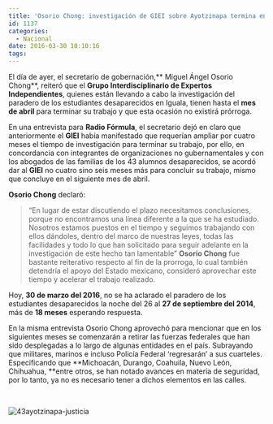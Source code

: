 ```yaml
---
title: 'Osorio Chong: investigación de GIEI sobre Ayotzinapa termina en abril y sin prórroga'
id: 1137
categories:
  - Nacional
date: 2016-03-30 10:10:16
tags:
---
```


<div id="stcpDiv">

El día de ayer, el secretario de gobernación,** Miguel Ángel Osorio Chong**, reiteró que el **Grupo Interdisciplinario de Expertos Independientes**, quienes están llevando a cabo la investigación del paradero de los estudiantes desaparecidos en Iguala, tienen hasta el **mes de abril** para terminar su trabajo y que esta ocasión no existirá prórroga.

En una entrevista para **Radio Fórmula**, el secretario dejó en claro que anteriormente el **GIEI** había manifestado que requerían ampliar por cuatro meses el tiempo de investigación para terminar su trabajo, por ello, en concordancia con integrantes de organizaciones no gubernamentales y con los abogados de las familias de los 43 alumnos desaparecidos, se acordó dar al **GIEI** no cuatro sino seis meses más para concluir su trabajo, mismo que concluye en el siguiente mes de abril.

**Osorio Chong** declaró:
> “En lugar de estar discutiendo el plazo necesitamos conclusiones, porque no encontramos una línea diferente a la que se ha estudiado. Nosotros estamos puestos en el tiempo y seguimos trabajando con ellos dándoles, dentro del marco de nuestras leyes, todas las facilidades y todo lo que han solicitado para seguir adelante en la investigación de este hecho tan lamentable”
**Osorio Chong** fue bastante reiterativo respecto al fin de la prorroga, lo cual también detendría el apoyo del Estado mexicano, consideró aprovechar este tiempo y acelerar el trabajo realizado.

Hoy, **30 de marzo del 2016**, no se ha aclarado el paradero de los estudiantes desaparecidos la noche del 26 al **27 de septiembre del 2014**, más de **18 meses** esperando respuesta.

En la misma entrevista Osorio Chong aprovechó para mencionar que en los siguientes meses se comenzarán a retirar las fuerzas federales que han sido desplegadas a lo largo de algunas entidades en el país. Subrayando que militares, marinos e incluso Policía Federal ‘regresarán’ a sus cuarteles. Especificando que **Michoacán, Durango, Coahuila, Nuevo León, Chihuahua, **entre otros, se han notado avances en materia de seguridad, por lo tanto, ya no es necesario tener a dichos elementos en las calles.

&nbsp;

![43ayotzinapa-justicia](http://i0.wp.com/www.sopitas.com/wp-content/uploads/2016/03/43ayotzinapa-justicia-1.gif?resize=150%2C268)

</div>